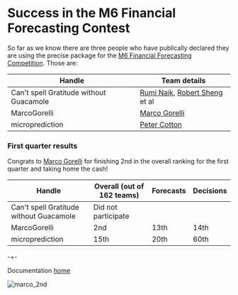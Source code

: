 
# Success in the M6 Financial Forecasting Contest

So far as we know there are three people who have publically declared they are using the precise package for the [M6 Financial Forecasting Competition](https://m6competition.com/). Those
are: 

| Handle                                  | Team details                                                |  
|-----------------------------------------|-------------------------------------------------------------|
| Can't spell Gratitude without Guacamole | [Rumi Naik](https://www.linkedin.com/in/armaghannaik/), [Robert Sheng](https://www.linkedin.com/in/robert-sheng/) et al|
| MarcoGorelli                            | [Marco Gorelli](https://www.linkedin.com/in/marcogorelli/)  |
| microprediction                         | [Peter Cotton](https://www.linkedin.com/in/petercotton/)    | 

### First quarter results

Congrats to [Marco Gorelli](https://www.linkedin.com/in/marcogorelli/) for finishing 2nd in the overall ranking for the first quarter and taking home the cash! 

| Handle                                  | Overall (out of 162 teams)                                  |   Forecasts  |  Decisions |
|-----------------------------------------|-------------------------------------------------------------|--------------|------------|
| Can't spell Gratitude without Guacamole | Did not participate                                         |              |            |
| MarcoGorelli                            | 2nd                                                         |    13th      |  14th      |
| microprediction                         | 15th                                                        |    20th      |  60th      |


-+-

Documentation [home](https://microprediction.github.io/precise)


![marco_2nd](https://github.com/microprediction/precise/blob/main/docs/assets/images/marco_2nd.png)







